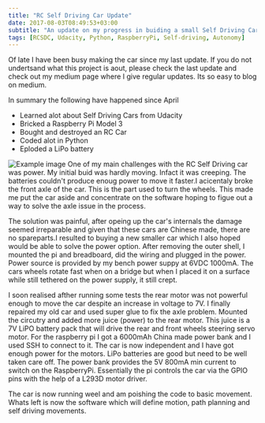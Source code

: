 ```yaml
---
title: "RC Self Driving Car Update"
date: 2017-08-03T08:49:53+03:00
subtitle: "An update on my progress in buiding a small Self Driving Car"
tags: [RCSDC, Udacity, Python, RaspberryPi, Self-driving, Autonomy]
---
```


Of late I have been busy making the car since my last update. If you do not undertsand what this project is aout, please check the last update and check out my medium page where I give regular updates. Its so easy to blog on medium.

In summary the following have happened since April

* Learned alot about Self Driving Cars from Udacity
* Bricked a Raspberry Pi Model 3
* Bought and destroyed an RC Car
* Coded alot in Python
* Eploded a LiPo battery

![Example image](/img/lifelog/June-16-2017-23_50_08.JPG)
One of my main challenges with the RC Self Driving car was power. My initial buid was hardly moving. Infact it was creeping. The batteries couldn't produce enoug power to move it faster.I acicentaly broke the front axle of the car. This is the part used to turn the wheels. This made me put the car aside and concentrate on the software hoping to figue out a way to solve the axle issue in the process.

The solution was painful, after opeing up the car's internals the damage seemed irreparable and given that these cars are Chinese made, there are no spareparts.I resulted to buying a new smaller car which I also hoped would be able to solve the power option. After removing the outer shell, I mounted the pi and breadboard, did the wiring and plugged in the power. Power source is provided by my bench power suppy at 6VDC 1000mA. The cars wheels rotate fast when on a bridge but when I placed it on a surface while still tethered on the power supply, it still crept.

I soon realised afther running some tests the rear motor was not powerful enough to move the car despite an increase in voltage to 7V. I finally repaired my old car and used super glue to fix the axle problem. Mounted the circutry and added more juice (power) to the rear motor. This juice is a 7V LiPO battery pack that will drive the rear and front wheels steering servo motor. For the raspberry pi I got a 6000mAh China made power bank and I used SSH to connect to it. The car is now independent and I have got enough power for the motors. LiPo batteries are good but need to be well taken care off. The power bank provides the 5V 800mA min current to switch on the RaspberryPi. Essentially the pi controls the car via the GPIO pins with the help of a L293D motor driver.

The car is now running weel and am poishing the code to basic movement. Whats left is now the software which will define motion, path planning and self driving movements.

